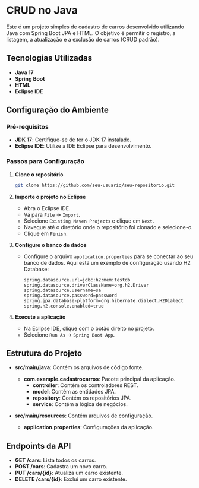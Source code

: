 
# CRUD no Java

Este é um projeto simples de cadastro de carros desenvolvido utilizando Java com Spring Boot JPA e HTML. O objetivo é permitir o registro, a listagem, a atualização e a exclusão de carros (CRUD padrão).

## Tecnologias Utilizadas

- **Java 17**
- **Spring Boot**
- **HTML**
- **Eclipse IDE**

## Configuração do Ambiente

### Pré-requisitos

- **JDK 17**: Certifique-se de ter o JDK 17 instalado.
- **Eclipse IDE**: Utilize a IDE Eclipse para desenvolvimento.

### Passos para Configuração

1. **Clone o repositório**
   ```bash
   git clone https://github.com/seu-usuario/seu-repositorio.git
   ```

2. **Importe o projeto no Eclipse**
   - Abra o Eclipse IDE.
   - Vá para `File` -> `Import`.
   - Selecione `Existing Maven Projects` e clique em `Next`.
   - Navegue até o diretório onde o repositório foi clonado e selecione-o.
   - Clique em `Finish`.

3. **Configure o banco de dados**
   - Configure o arquivo `application.properties` para se conectar ao seu banco de dados. Aqui está um exemplo de configuração usando H2 Database:
     ```properties
     spring.datasource.url=jdbc:h2:mem:testdb
     spring.datasource.driverClassName=org.h2.Driver
     spring.datasource.username=sa
     spring.datasource.password=password
     spring.jpa.database-platform=org.hibernate.dialect.H2Dialect
     spring.h2.console.enabled=true
     ```

4. **Execute a aplicação**
   - Na Eclipse IDE, clique com o botão direito no projeto.
   - Selecione `Run As` -> `Spring Boot App`.

## Estrutura do Projeto

- **src/main/java**: Contém os arquivos de código fonte.
  - **com.example.cadastrocarros**: Pacote principal da aplicação.
    - **controller**: Contém os controladores REST.
    - **model**: Contém as entidades JPA.
    - **repository**: Contém os repositórios JPA.
    - **service**: Contém a lógica de negócios.

- **src/main/resources**: Contém arquivos de configuração.
  - **application.properties**: Configurações da aplicação.

## Endpoints da API

- **GET /cars**: Lista todos os carros.
- **POST /cars**: Cadastra um novo carro.
- **PUT /cars/{id}**: Atualiza um carro existente.
- **DELETE /cars/{id}**: Exclui um carro existente.

